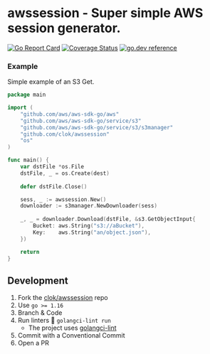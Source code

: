 # awssession - Super simple AWS session generator.

[![Go Report Card](https://goreportcard.com/badge/clok/awssession)](https://goreportcard.com/report/clok/awssession) [![Coverage Status](https://coveralls.io/repos/github/clok/awssession/badge.svg?branch=master)](https://coveralls.io/github/clok/awssession?branch=master) [![go.dev reference](https://img.shields.io/badge/go.dev-reference-007d9c?logo=go&logoColor=white&style=flat-square)](https://pkg.go.dev/github.com/clok/awssession?tab=overview)

### Example

Simple example of an S3 Get.

```go
package main

import (
    "github.com/aws/aws-sdk-go/aws"
    "github.com/aws/aws-sdk-go/service/s3"
    "github.com/aws/aws-sdk-go/service/s3/s3manager"
    "github.com/clok/awssession"
    "os"
)

func main() {
    var dstFile *os.File
    dstFile, _ = os.Create(dest)
    
    defer dstFile.Close()

    sess, _ := awssession.New()
    downloader := s3manager.NewDownloader(sess)
    
    _, _ = downloader.Download(dstFile, &s3.GetObjectInput{
        Bucket: aws.String("s3://aBucket"),
        Key:    aws.String("an/object.json"),
    })

    return
}
```

## Development

1. Fork the [clok/awssession](https://github.com/clok/awssession) repo
1. Use `go >= 1.16`
1. Branch & Code
1. Run linters :broom: `golangci-lint run`
    - The project uses [golangci-lint](https://golangci-lint.run/usage/install/#local-installation)
1. Commit with a Conventional Commit
1. Open a PR